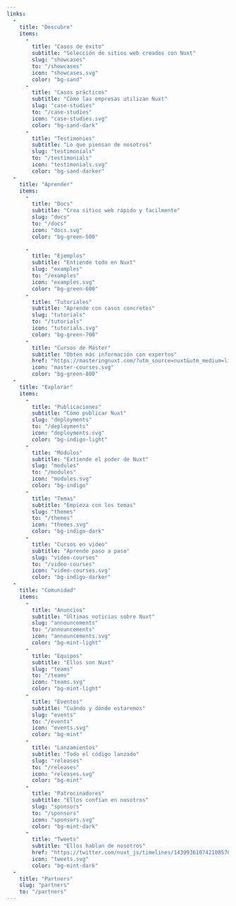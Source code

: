 ```yaml
---
links:
  -
    title: "Descubre"
    items:
      -
        title: "Casos de éxito"
        subtitle: "Selección de sitios web creados con Nuxt"
        slug: "showcases"
        to: "/showcases"
        icon: "showcases.svg"
        color: "bg-sand"
      -
        title: "Casos prácticos"
        subtitle: "Cómo las empresas utilizan Nuxt"
        slug: "case-studies"
        to: "/case-studies"
        icon: "case-studies.svg"
        color: "bg-sand-dark"
      -
        title: "Testimonios"
        subtitle: "Lo que piensan de nosotros"
        slug: "testimonials"
        to: "/testimonials"
        icon: "testimonials.svg"
        color: "bg-sand-darker"
  -
    title: "Aprender"
    items:
      -
        title: "Docs"
        subtitle: "Crea sitios web rápido y facilmente"
        slug: "docs"
        to: "/docs"
        icon: "docs.svg"
        color: "bg-green-500"

      -
        title: "Ejemplos"
        subtitle: "Entiende todo en Nuxt"
        slug: "examples"
        to: "/examples"
        icon: "examples.svg"
        color: "bg-green-600"
      -
        title: "Tutoriales"
        subtitle: "Aprende con casos concretos"
        slug: "tutorials"
        to: "/tutorials"
        icon: "tutorials.svg"
        color: "bg-green-700"
      -
        title: "Cursos de Máster"
        subtitle: "Obten más información con expertos"
        href: "https://masteringnuxt.com/?utm_source=nuxt&utm_medium=link&utm_campaign=nsite"
        icon: "master-courses.svg"
        color: "bg-green-800"
  -
    title: "Explorar"
    items:
      -
        title: "Publicaciones"
        subtitle: "Cómo publicar Nuxt"
        slug: "deployments"
        to: "/deployments"
        icon: "deployments.svg"
        color: "bg-indigo-light"
      -
        title: "Módulos"
        subtitle: "Extiende el poder de Nuxt"
        slug: "modules"
        to: "/modules"
        icon: "modules.svg"
        color: "bg-indigo"
      -
        title: "Temas"
        subtitle: "Empieza con los temas"
        slug: "themes"
        to: "/themes"
        icon: "themes.svg"
        color: "bg-indigo-dark"
      -
        title: "Cursos en video"
        subtitle: "Aprende paso a paso"
        slug: "video-courses"
        to: "/video-courses"
        icon: "video-courses.svg"
        color: "bg-indigo-darker"
  -
    title: "Comunidad"
    items:
      -
        title: "Anuncios"
        subtitle: "Últimas noticias sobre Nuxt"
        slug: "announcements"
        to: "/announcements"
        icon: "announcements.svg"
        color: "bg-mint-light"
      -
        title: "Equipos"
        subtitle: "Ellos son Nuxt"
        slug: "teams"
        to: "/teams"
        icon: "teams.svg"
        color: "bg-mint-light"
      -
        title: "Eventos"
        subtitle: "Cuándo y dónde estaremos"
        slug: "events"
        to: "/events"
        icon: "events.svg"
        color: "bg-mint"
      -
        title: "Lanzamientos"
        subtitle: "Todo el código lanzado"
        slug: "releases"
        to: "/releases"
        icon: "releases.svg"
        color: "bg-mint"
      -
        title: "Patrocinadores"
        subtitle: "Ellos confían en nosotros"
        slug: "sponsors"
        to: "/sponsors"
        icon: "sponsors.svg"
        color: "bg-mint-dark"
      -
        title: "Tweets"
        subtitle: "Ellos hablan de nosotros"
        href: "https://twitter.com/nuxt_js/timelines/1439936107421085704"
        icon: "tweets.svg"
        color: "bg-mint-dark"
  -
    title: "Partners"
    slug: "partners"
    to: "/partners"
---
```

